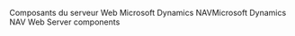 <span data-ttu-id="2ced8-101">Composants du serveur Web Microsoft Dynamics NAV</span><span class="sxs-lookup"><span data-stu-id="2ced8-101">Microsoft Dynamics NAV Web Server components</span></span>